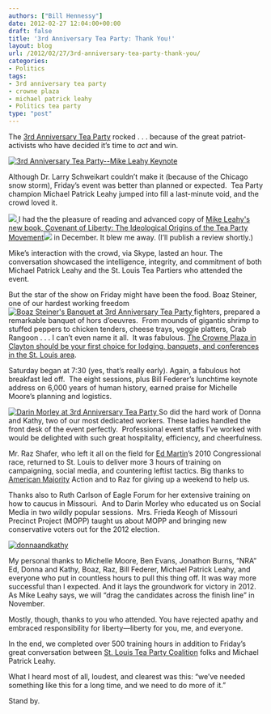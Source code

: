 ```yaml
---
authors: ["Bill Hennessy"]
date: 2012-02-27 12:04:00+00:00
draft: false
title: '3rd Anniversary Tea Party: Thank You!'
layout: blog
url: /2012/02/27/3rd-anniversary-tea-party-thank-you/
categories:
- Politics
tags:
- 3rd anniversary tea party
- crowne plaza
- michael patrick leahy
- Politics tea party
type: "post"
---
```


The [3rd Anniversary Tea Party](https://3rdanniversaryteaparty.eventbrite.com/) rocked . . . because of the great patriot-activists who have decided it’s time to _act_ and win.

[![3rd Anniversary Tea Party--Mike Leahy Keynote](https://hennessysview.com/wp-content/uploads/2012/02/IMG_1402_thumb.jpg)
](https://hennessysview.com/wp-content/uploads/2012/02/IMG_1402.jpg)

Although Dr. Larry Schweikart couldn’t make it (because of the Chicago snow storm), Friday’s event was better than planned or expected.  Tea Party champion Michael Patrick Leahy jumped into fill a last-minute void, and the crowd loved it.

[![](https://ws.assoc-amazon.com/widgets/q?_encoding=UTF8&Format=_SL110_&ASIN=0062066331&MarketPlace=US&ID=AsinImage&WS=1&tag=hennesssview-20&ServiceVersion=20070822)
](https://www.amazon.com/gp/product/0062066331/ref=as_li_ss_il?ie=UTF8&tag=hennesssview-20&linkCode=as2&camp=1789&creative=390957&creativeASIN=0062066331)I had the the pleasure of reading and advanced copy of [Mike Leahy's new book, Covenant of Liberty: The Ideological Origins of the Tea Party Movement](https://www.amazon.com/gp/product/0062066331/ref=as_li_ss_tl?ie=UTF8&tag=hennesssview-20&linkCode=as2&camp=1789&creative=390957&creativeASIN=0062066331)![](https://www.assoc-amazon.com/e/ir?t=hennesssview-20&l=as2&o=1&a=0062066331)
in December. It blew me away. (I’ll publish a review shortly.)

Mike’s interaction with the crowd, via Skype, lasted an hour. The conversation showcased the intelligence, integrity, and commitment of both Michael Patrick Leahy and the St. Louis Tea Partiers who attended the event.

But the star of the show on Friday might have been the food. Boaz Steiner, one of our hardest working freedom [![Boaz Steiner's Banquet at 3rd Anniversary Tea Party](https://hennessysview.com/wp-content/uploads/2012/02/IMG_1407_thumb.jpg)
](https://hennessysview.com/wp-content/uploads/2012/02/IMG_1407.jpg)fighters, prepared a remarkable banquet of hors d’oeuvres.  From mounds of gigantic shrimp to stuffed peppers to chicken tenders, cheese trays, veggie platters, Crab Rangoon . . . I can’t even name it all.  It was fabulous. [The Crowne Plaza in Clayton should be your first choice for lodging, banquets, and conferences in the St. Louis area](https://www.cpclayton.com/).

Saturday began at 7:30 (yes, that’s really early). Again, a fabulous hot breakfast led off.  The eight sessions, plus Bill Federer’s lunchtime keynote address on 6,000 years of human history, earned praise for Michelle Moore’s planning and logistics.

[![Darin Morley at 3rd Anniversary Tea Party](https://hennessysview.com/wp-content/uploads/2012/02/IMG_1400_thumb.jpg)
](https://hennessysview.com/wp-content/uploads/2012/02/IMG_1400.jpg)So did the hard work of Donna and Kathy, two of our most dedicated workers. These ladies handled the front desk of the event perfectly.  Professional event staffs I’ve worked with would be delighted with such great hospitality, efficiency, and cheerfulness.

Mr. Raz Shafer, who left it all on the field for [Ed Martin](https://edmartinformissouri.com/)’s 2010 Congressional race, returned to St. Louis to deliver more 3 hours of training on campaigning, social media, and countering leftist tactics. Big thanks to [American Majority](https://americanmajority.org/) Action and to Raz for giving up a weekend to help us.

Thanks also to Ruth Carlson of Eagle Forum for her extensive training on how to caucus in Missouri.  And to Darin Morley who educated us on Social Media in two wildly popular sessions.  Mrs. Frieda Keogh of Missouri Precinct Project (MOPP) taught us about MOPP and bringing new  conservative voters out for the 2012 election.

[![donnaandkathy](https://hennessysview.com/wp-content/uploads/2012/02/donnaandkathy_thumb.jpg)
](https://hennessysview.com/wp-content/uploads/2012/02/donnaandkathy.jpg)

My personal thanks to Michelle Moore, Ben Evans, Jonathon Burns, “NRA” Ed, Donna and Kathy, Boaz, Raz, Bill Federer, Michael Patrick Leahy, and everyone who put in countless hours to pull this thing off. It was way more successful than I expected. And it lays the groundwork for victory in 2012. As Mike Leahy says, we will “drag the candidates across the finish line” in November.

Mostly, though, thanks to you who attended. You have rejected apathy and embraced responsibility for liberty—liberty for you, me, and everyone.

In the end, we completed over 500 training hours in addition to Friday’s great conversation between [St. Louis Tea Party Coalition](https://stlouisteaparty.com) folks and Michael Patrick Leahy.

What I heard most of all, loudest, and clearest was this: “we’ve needed something like this for a long time, and we need to do more of it.”

Stand by.

